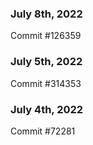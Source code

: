 ### July 8th, 2022

Commit #126359

### July 5th, 2022

Commit #314353


### July 4th, 2022

Commit #72281
